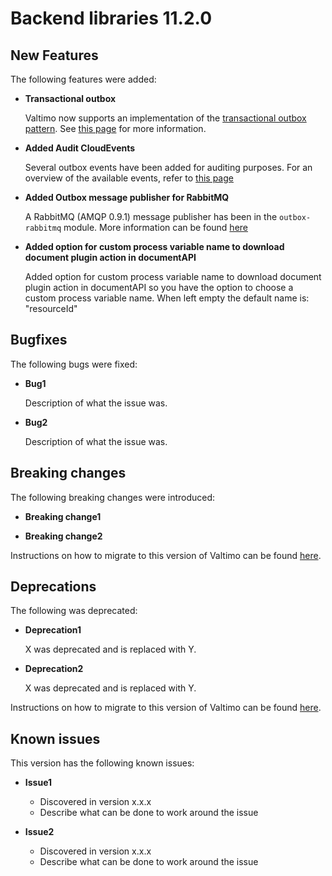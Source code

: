 # Backend libraries 11.2.0

## New Features

The following features were added:

* **Transactional outbox**

  Valtimo now supports an implementation of
  the [transactional outbox pattern](https://microservices.io/patterns/data/transactional-outbox.html). See
  [this page](/getting-started/modules/core/outbox.md) for more information.

* **Added Audit CloudEvents**

  Several outbox events have been added for auditing purposes. For an overview of the available events, refer to
  [this page](/reference/modules/outbox.md)

* **Added Outbox message publisher for RabbitMQ**

  A RabbitMQ (AMQP 0.9.1) message publisher has been in the `outbox-rabbitmq` module. More information can be found [here](/getting-started/modules/core/outbox-rabbitmq.md)  

* **Added option for custom process variable name to download document plugin action in documentAPI**

  Added option for custom process variable name to download document plugin action in documentAPI so you have the option to choose a custom process variable name.
  When left empty the default name is: "resourceId"

## Bugfixes

The following bugs were fixed:

* **Bug1**

  Description of what the issue was.

* **Bug2**

  Description of what the issue was.

## Breaking changes

The following breaking changes were introduced:

* **Breaking change1**

* **Breaking change2**

Instructions on how to migrate to this version of Valtimo can be found [here](migration.md).

## Deprecations

The following was deprecated:

* **Deprecation1**

  X was deprecated and is replaced with Y.

* **Deprecation2**

  X was deprecated and is replaced with Y.

Instructions on how to migrate to this version of Valtimo can be found [here](migration.md).

## Known issues

This version has the following known issues:

* **Issue1**
  * Discovered in version x.x.x
  * Describe what can be done to work around the issue

* **Issue2**
  * Discovered in version x.x.x
  * Describe what can be done to work around the issue
